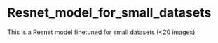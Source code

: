 # Resnet_model_for_small_datasets
This is a Resnet model finetuned for small datasets (&lt;20 images)
